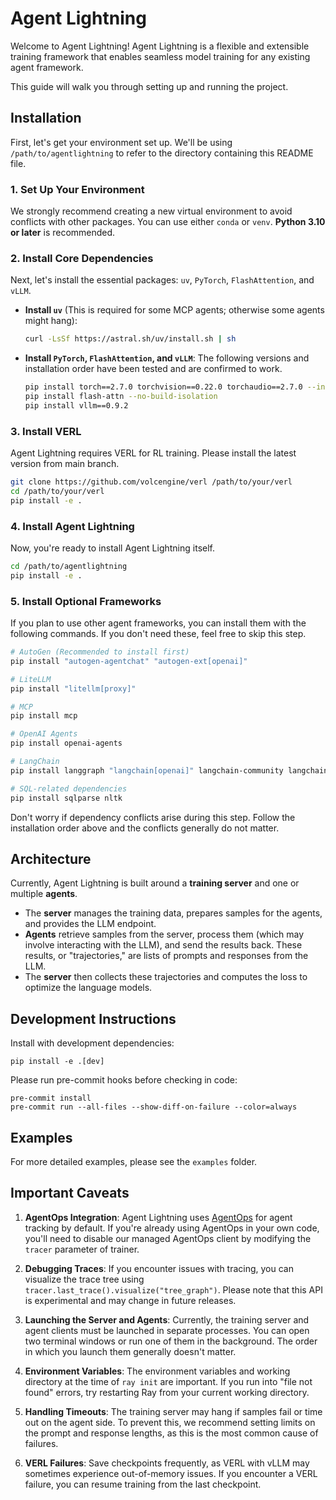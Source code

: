 # Agent Lightning

Welcome to Agent Lightning! Agent Lightning is a flexible and extensible training framework that enables seamless model training for any existing agent framework.

This guide will walk you through setting up and running the project.

## Installation

First, let's get your environment set up. We'll be using `/path/to/agentlightning` to refer to the directory containing this README file.

### 1. Set Up Your Environment

We strongly recommend creating a new virtual environment to avoid conflicts with other packages. You can use either `conda` or `venv`. **Python 3.10 or later** is recommended.

### 2. Install Core Dependencies

Next, let's install the essential packages: `uv`, `PyTorch`, `FlashAttention`, and `vLLM`.

  * **Install `uv`** (This is required for some MCP agents; otherwise some agents might hang):

    ```bash
    curl -LsSf https://astral.sh/uv/install.sh | sh
    ```

  * **Install `PyTorch`, `FlashAttention`, and `vLLM`**:
    The following versions and installation order have been tested and are confirmed to work.

    ```bash
    pip install torch==2.7.0 torchvision==0.22.0 torchaudio==2.7.0 --index-url https://download.pytorch.org/whl/cu128
    pip install flash-attn --no-build-isolation
    pip install vllm==0.9.2
    ```

### 3. Install VERL

Agent Lightning requires VERL for RL training. Please install the latest version from main branch.

```bash
git clone https://github.com/volcengine/verl /path/to/your/verl
cd /path/to/your/verl
pip install -e .
```

### 4. Install Agent Lightning

Now, you're ready to install Agent Lightning itself.

```bash
cd /path/to/agentlightning
pip install -e .
```

### 5. Install Optional Frameworks

If you plan to use other agent frameworks, you can install them with the following commands. If you don't need these, feel free to skip this step.

```bash
# AutoGen (Recommended to install first)
pip install "autogen-agentchat" "autogen-ext[openai]"

# LiteLLM
pip install "litellm[proxy]"

# MCP
pip install mcp

# OpenAI Agents
pip install openai-agents

# LangChain
pip install langgraph "langchain[openai]" langchain-community langchain-text-splitters

# SQL-related dependencies
pip install sqlparse nltk
```

Don't worry if dependency conflicts arise during this step. Follow the installation order above and the conflicts generally do not matter.

## Architecture

Currently, Agent Lightning is built around a **training server** and one or multiple **agents**.

  * The **server** manages the training data, prepares samples for the agents, and provides the LLM endpoint.
  * **Agents** retrieve samples from the server, process them (which may involve interacting with the LLM), and send the results back. These results, or "trajectories," are lists of prompts and responses from the LLM.
  * The **server** then collects these trajectories and computes the loss to optimize the language models.

## Development Instructions

Install with development dependencies:

```
pip install -e .[dev]
```

Please run pre-commit hooks before checking in code:

```
pre-commit install
pre-commit run --all-files --show-diff-on-failure --color=always
```

## Examples

For more detailed examples, please see the `examples` folder.

## Important Caveats

1.  **AgentOps Integration**: Agent Lightning uses [AgentOps](https://github.com/AgentOps-AI/agentops) for agent tracking by default. If you're already using AgentOps in your own code, you'll need to disable our managed AgentOps client by modifying the `tracer` parameter of trainer.

2.  **Debugging Traces**: If you encounter issues with tracing, you can visualize the trace tree using `tracer.last_trace().visualize("tree_graph")`. Please note that this API is experimental and may change in future releases.

3.  **Launching the Server and Agents**: Currently, the training server and agent clients must be launched in separate processes. You can open two terminal windows or run one of them in the background. The order in which you launch them generally doesn't matter.

4.  **Environment Variables**: The environment variables and working directory at the time of `ray init` are important. If you run into "file not found" errors, try restarting Ray from your current working directory.

5.  **Handling Timeouts**: The training server may hang if samples fail or time out on the agent side. To prevent this, we recommend setting limits on the prompt and response lengths, as this is the most common cause of failures.

6.  **VERL Failures**: Save checkpoints frequently, as VERL with vLLM may sometimes experience out-of-memory issues. If you encounter a VERL failure, you can resume training from the last checkpoint.
